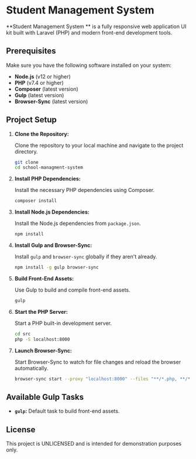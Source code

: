 
# Student Management System 

**Student Management System ** is a fully responsive web application UI kit built with Laravel (PHP) and modern front-end development tools.

## Prerequisites

Make sure you have the following software installed on your system:

- **Node.js** (v12 or higher)
- **PHP** (v7.4 or higher)
- **Composer** (latest version)
- **Gulp** (latest version)
- **Browser-Sync** (latest version)

## Project Setup

1. **Clone the Repository:**

   Clone the repository to your local machine and navigate to the project directory.

   ```bash
   git clone 
   cd school-managment-system
   ```

2. **Install PHP Dependencies:**

   Install the necessary PHP dependencies using Composer.

   ```bash
   composer install
   ```

3. **Install Node.js Dependencies:**

   Install the Node.js dependencies from `package.json`.

   ```bash
   npm install
   ```

4. **Install Gulp and Browser-Sync:**

   Install `gulp` and `browser-sync` globally if they aren't already.

   ```bash
   npm install -g gulp browser-sync
   ```

5. **Build Front-End Assets:**

   Use Gulp to build and compile front-end assets.

   ```bash
   gulp
   ```

6. **Start the PHP Server:**

   Start a PHP built-in development server.

   ```bash
   cd src
   php -S localhost:8000
   ```

7. **Launch Browser-Sync:**

   Start Browser-Sync to watch for file changes and reload the browser automatically.

   ```bash
   browser-sync start --proxy "localhost:8000" --files "**/*.php, **/*.html, **/*.css, **/*.js"
   ```

## Available Gulp Tasks

- **`gulp`:** Default task to build front-end assets.

## License

This project is UNLICENSED and is intended for demonstration purposes only.
